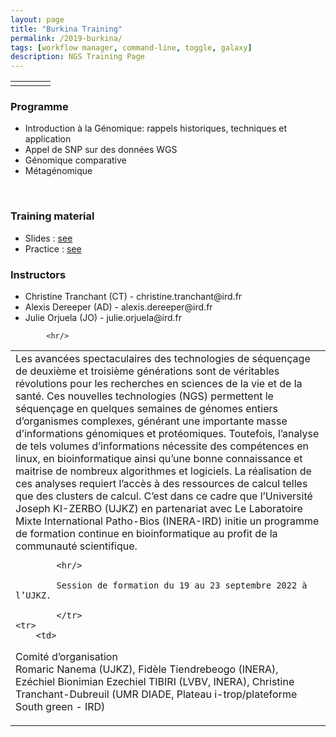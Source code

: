 ```yaml
---
layout: page
title: "Burkina Training"
permalink: /2019-burkina/
tags: [workflow manager, command-line, toggle, galaxy]
description: NGS Training Page
---
```


<table class="table-contact">
	<tr>
		<td><a class="logo" href="http://www.univ-ouaga.bf"><img class="img-logo"  src="{{ site.url }}/images/logo/logo_uzjk.jpeg" alt="" /></a></td>
		<td><a class="logo" href="http://www.pathobios.fr"><img class="img-logo" src="{{ site.url }}/images/logo/logo_pathobios.jpeg" alt="" /></a></td>
		<td><a class="logo" href="http://www.inera.bf"><img class="img-logo" src="{{ site.url }}/images/logo/logo_inera.jpeg" alt="" /></a></td>
		<td><a class="logo" href="http://bioinfo.ird.fr"><img class="img-logo"   src="{{ site.url }}/images/logo/i-trop-longtransparent.png" alt="" /></a></td>
	</tr>
</table>

<table class="table-contact">
	<tr>
		<td>
Les avancées spectaculaires des technologies de séquençage de deuxième et troisième générations sont de véritables révolutions pour les recherches en sciences de la vie et de la santé. Ces nouvelles technologies (NGS) permettent le séquençage en quelques semaines de génomes entiers d’organismes complexes, générant une importante masse d’informations génomiques et protéomiques. Toutefois, l’analyse de tels volumes d’informations nécessite des compétences en linux, en bioinformatique ainsi qu’une bonne connaissance et maitrise de nombreux algorithmes et logiciels. La réalisation de ces analyses requiert l’accès à des ressources de calcul telles que des clusters de calcul. C’est dans ce cadre que l’Université Joseph KI-ZERBO (UJKZ) en partenariat avec Le Laboratoire Mixte International Patho-Bios (INERA-IRD) initie un programme de formation continue en bioinformatique au profit de la communauté scientifique.
<br />
			
			<hr/>
			
			Session de formation du 19 au 23 septembre 2022 à l’UJKZ.
			
			</tr>
	<tr>
		<td>
Comité d’organisation
		<br />
Romaric Nanema (UJKZ), Fidèle Tiendrebeogo (INERA), Ezéchiel  Bionimian Ezechiel TIBIRI (LVBV, INERA), Christine Tranchant-Dubreuil (UMR DIADE, Plateau i-trop/plateforme South green - IRD)
		</td></tr>
	



<div id="colonne1">
<h3>Programme</h3>
<ul>
<li>Introduction à la Génomique: rappels historiques, techniques et  application </li>
<li>Appel de SNP sur des données WGS</li>
<li>Génomique comparative</li>
<li>Métagénomique</li>
</ul>
    <br />
</div>


<div id="colonne3">
<h3>Training material</h3>
<ul>
   <li>Slides : <a target="_blank" href="{{ site.url }}/files/Burkina-intro-complet-1-194.pdf">see</a></li>
   <li>Practice : <a target="_blank" href="https://github.com/SouthGreenPlatform/training_SV_teaching/tree/2022_burkina">see</a> </li>
</ul>
</div>



<div id="nextInline" class="clearfix">
<h3>Instructors</h3>
<ul>
    <li>Christine Tranchant (CT) - christine.tranchant@ird.fr</li>
    <li>Alexis Dereeper (AD) - alexis.dereeper@ird.fr </li>
    <li>Julie Orjuela (JO) - julie.orjuela@ird.fr </li>
</ul>
			
			<hr/>
	
<!--
Session de formation du 7 au 11 Octobre 2019 à l’UJKZ.
</td>
	</tr>
	<tr>
		<td>
Comité d’organisation
		<br />
Romaric Nanema (UJKZ), Fidèle Tiendrebeogo (INERA), Ezéchiel  Bionimian Ezechiel TIBIRI (LVBV, INERA), Christine Tranchant-Dubreuil (UMR DIADE, Plateau i-trop/plateforme South green - IRD)
		</td></tr>
</table>



<div id="colonne1">
<h3>Programme</h3>
<ul>
<li>Initiation à l’utilisation du cluster bioinformatique </li>
<li>Introduction à la Génomique: rappels historiques, techniques et  application </li>
<li>Appel de SNP sur des données WGS</li>
<li>Gestionnaire de workflow TOGGLe</li>
<li>Analyse de données transcriptomiques</li>   
</ul>
    <br />
</div>

<div id="colonne2">
<h3>Objectifs</h3>
Après la formation, les participants seront capables de :
<ul>
<li>se connecter à un cluster Linux  </li>
<li>lancer des programmes/analyses bioinformatiques</li>
<li>définir les étapes pour analyser des données de séquençage</li>
<li>analyser des données de séquençage</li>
<li>utiliser des gestionnaires de workflow tel que TOGGLe</li>
<li>introduction à l'anayse d'expression differentielle </li>
</ul>
</div>


<div id="colonne3">
<h3>Training material</h3>
<ul>
   <li>Slides : <a target="_blank" href="{{ site.url }}/files/RNAseq_ouaga_2019_10102019-short.pdf">see</a></li>
   <li>Practice : <a target="_blank" href="{{ site.url }}/ouaga-NGS/rnaseqPractice/">see</a> </li>
</ul>
</div>



<div id="nextInline" class="clearfix">
<h3>Instructors</h3>
<ul>
    <li>Christine Tranchant (CT) - christine.tranchant@ird.fr</li>
    <li>Ndomassi Tando (NT) - ndomassi.tando@ird.fr </li>
    <li>Julie Orjuela (JO) - julie.orjuela@ird.fr </li>
</ul>

-->
</div> 


